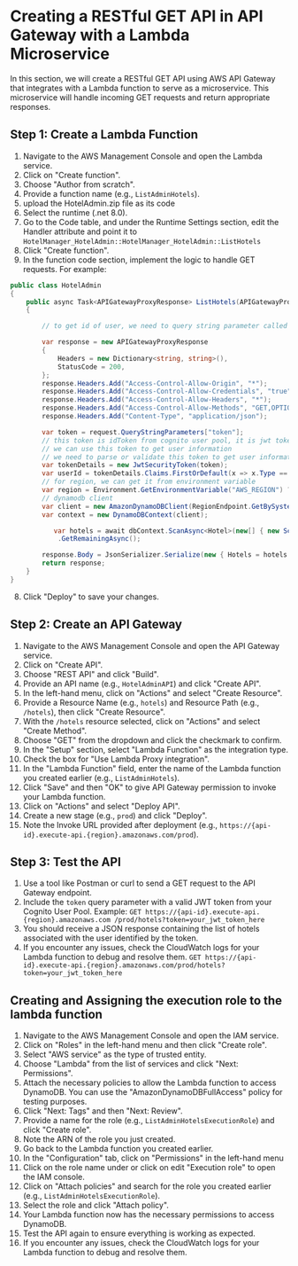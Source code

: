 # Creating a RESTful GET API in API Gateway with a Lambda Microservice

In this section, we will create a RESTful GET API using AWS API Gateway that integrates with a Lambda function to serve as a microservice. This microservice will handle incoming GET requests and return appropriate responses.

## Step 1: Create a Lambda Function

1. Navigate to the AWS Management Console and open the Lambda service.
2. Click on "Create function".
3. Choose "Author from scratch".
4. Provide a function name (e.g., `ListAdminHotels`).
5. upload the HotelAdmin.zip file as its code
6. Select the runtime (.net 8.0).
7. Go to the Code table, and under the Runtime Settings section, edit the Handler attribute and point it to `HotelManager_HotelAdmin::HotelManager_HotelAdmin::ListHotels`
8. Click "Create function".
9. In the function code section, implement the logic to handle GET requests. For example:

```csharp
public class HotelAdmin
{
    public async Task<APIGatewayProxyResponse> ListHotels(APIGatewayProxyRequest request)
    {

        // to get id of user, we need to query string parameter called token is passed to this lambda function

        var response = new APIGatewayProxyResponse
        {
            Headers = new Dictionary<string, string>(),
            StatusCode = 200,
        };
        response.Headers.Add("Access-Control-Allow-Origin", "*");
        response.Headers.Add("Access-Control-Allow-Credentials", "true");
        response.Headers.Add("Access-Control-Allow-Headers", "*");
        response.Headers.Add("Access-Control-Allow-Methods", "GET,OPTIONS,POST");
        response.Headers.Add("Content-Type", "application/json");

        var token = request.QueryStringParameters["token"];
        // this token is idToken from cognito user pool, it is jwt token
        // we can use this token to get user information
        // we need to parse or validate this token to get user information
        var tokenDetails = new JwtSecurityToken(token);
        var userId = tokenDetails.Claims.FirstOrDefault(x => x.Type == "sub")?.Value;
        // for region, we can get it from environment variable
        var region = Environment.GetEnvironmentVariable("AWS_REGION") ?? "ap-southeast-2"; // default to ap-southeast-2 if not set
        // dynamodb client
        var client = new AmazonDynamoDBClient(RegionEndpoint.GetBySystemName(region));
        var context = new DynamoDBContext(client);

           var hotels = await dbContext.ScanAsync<Hotel>(new[] { new ScanCondition("UserId", ScanOperator.Equal, userId) })
            .GetRemainingAsync();

        response.Body = JsonSerializer.Serialize(new { Hotels = hotels });
        return response;
    }
}
```

8. Click "Deploy" to save your changes.

## Step 2: Create an API Gateway

1. Navigate to the AWS Management Console and open the API Gateway service.
2. Click on "Create API".
3. Choose "REST API" and click "Build".
4. Provide an API name (e.g., `HotelAdminAPI`) and click "Create API".
5. In the left-hand menu, click on "Actions" and select "Create Resource".
6. Provide a Resource Name (e.g., `hotels`) and Resource Path (e.g., `/hotels`), then click "Create Resource".
7. With the `/hotels` resource selected, click on "Actions" and select "Create Method".
8. Choose "GET" from the dropdown and click the checkmark to confirm.
9. In the "Setup" section, select "Lambda Function" as the integration type.
10. Check the box for "Use Lambda Proxy integration".
11. In the "Lambda Function" field, enter the name of the Lambda function you created earlier (e.g., `ListAdminHotels`).
12. Click "Save" and then "OK" to give API Gateway permission to invoke your Lambda function.
13. Click on "Actions" and select "Deploy API".
14. Create a new stage (e.g., `prod`) and click "Deploy".
15. Note the Invoke URL provided after deployment (e.g., `https://{api-id}.execute-api.{region}.amazonaws.com/prod`).

## Step 3: Test the API

1. Use a tool like Postman or curl to send a GET request to the API Gateway endpoint.
2. Include the `token` query parameter with a valid JWT token from your Cognito User Pool.
   Example:
   `GET https://{api-id}.execute-api.{region}.amazonaws.com
/prod/hotels?token=your_jwt_token_here`
3. You should receive a JSON response containing the list of hotels associated with the user identified by the token.
4. If you encounter any issues, check the CloudWatch logs for your Lambda function to debug and resolve them.
   `GET https://{api-id}.execute-api.{region}.amazonaws.com/prod/hotels?token=your_jwt_token_here`

## Creating and Assigning the execution role to the lambda function

1. Navigate to the AWS Management Console and open the IAM service.
2. Click on "Roles" in the left-hand menu and then click "Create role".
3. Select "AWS service" as the type of trusted entity.
4. Choose "Lambda" from the list of services and click "Next: Permissions".
5. Attach the necessary policies to allow the Lambda function to access DynamoDB. You can use the "AmazonDynamoDBFullAccess" policy for testing purposes.
6. Click "Next: Tags" and then "Next: Review".
7. Provide a name for the role (e.g., `ListAdminHotelsExecutionRole`) and click "Create role".
8. Note the ARN of the role you just created.
9. Go back to the Lambda function you created earlier.
10. In the "Configuration" tab, click on "Permissions" in the left-hand menu
11. Click on the role name under or click on edit "Execution role" to open the IAM console.
12. Click on "Attach policies" and search for the role you created earlier (e.g., `ListAdminHotelsExecutionRole`).
13. Select the role and click "Attach policy".
14. Your Lambda function now has the necessary permissions to access DynamoDB.
15. Test the API again to ensure everything is working as expected.
16. If you encounter any issues, check the CloudWatch logs for your Lambda function to debug and resolve them.
